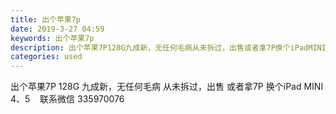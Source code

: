 ```yaml
---
title: 出个苹果7p
date: 2019-3-27 04:59
keywords: 出个苹果7p
description: 出个苹果7P128G九成新，无任何毛病从未拆过，出售或者拿7P换个iPadMINI4、5  联系微信335970076
categories: used
---
```

<td class="t_f" id="postmessage_3316281">

出个苹果7P 128G 九成新，无任何毛病 从未拆过，出售 或者拿7P 换个iPad MINI 4、5    联系微信 335970076<br/>
</td>
